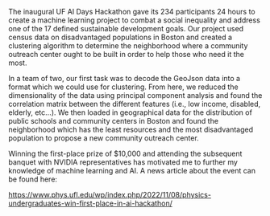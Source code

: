 The inaugural UF AI Days Hackathon gave its 234 participants 24 hours to create a machine learning project to combat a social inequality and address one of the 17 defined sustainable development goals. Our project used census data on disadvantaged populations in Boston and created a clustering algorithm to determine the neighborhood where a community outreach center ought to be built in order to help those who need it the most.

In a team of two, our first task was to decode the GeoJson data into a format which we could use for clustering. From here, we reduced the dimensionality of the data using principal component analysis and found the correlation matrix between the different features (i.e., low income, disabled, elderly, etc…). We then loaded in geographical data for the distribution of public schools and community centers in Boston and found the neighborhood which has the least resources and the most disadvantaged population to propose a new community outreach center.

Winning the first-place prize of $10,000 and attending the subsequent banquet with NVIDIA representatives has motivated me to further my knowledge of machine learning and AI. A news article about the event can be found here:

https://www.phys.ufl.edu/wp/index.php/2022/11/08/physics-undergraduates-win-first-place-in-ai-hackathon/
